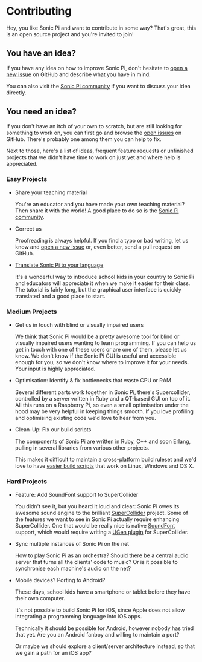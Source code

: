 # Contributing

Hey, you like Sonic Pi and want to contribute in some way?
That's great, this is an open source project and you're invited to join!

## You have an idea?

If you have any idea on how to improve Sonic Pi, don't hesitate to
[open a new issue](https://github.com/samaaron/sonic-pi/issues) on
GitHub and describe what you have in mind.

You can also visit the
[Sonic Pi community](https://in-thread.sonic-pi.net/) if you want
to discuss your idea directly.

## You need an idea?

If you don't have an itch of your own to scratch, but are still looking
for something to work on, you can first go and browse the
[open issues](https://github.com/samaaron/sonic-pi/issues) on GitHub.
There's probably one among them you can help to fix.

Next to those, here's a list of ideas, frequent feature requests or
unfinished projects that we didn't have time to work on just yet and
where help is appreciated.

### Easy Projects

- Share your teaching material
  
  You're an educator and you have made your own teaching material?
  Then share it with the world! A good place to do so is the
  [Sonic Pi community](https://in-thread.sonic-pi.net/).

- Correct us
  
  Proofreading is always helpful. If you find a typo or bad writing,
  let us know and [open a new issue](https://github.com/samaaron/sonic-pi/issues)
  or, even better, send a pull request on GitHub.
  
- [Translate Sonic Pi to your language](https://github.com/samaaron/sonic-pi/blob/main/TRANSLATION.md)
  
  It's a wonderful way to introduce school kids in your country to
  Sonic Pi and educators will appreciate it when we make it easier for
  their class. The tutorial is fairly long, but the graphical user
  interface is quickly translated and a good place to start.

### Medium Projects

- Get us in touch with blind or visually impaired users

  We think that Sonic Pi would be a pretty awesome tool for blind or
  visually impaired users wanting to learn programming. If you can
  help us get in touch with one of these users or are one of them,
  please let us know. We don't know if the Sonic Pi GUI is useful
  and accessible enough for you, so we don't know where to improve it
  for your needs. Your input is highly appreciated.

- Optimisation: Identify & fix bottlenecks that waste CPU or RAM

  Several different parts work together in Sonic Pi, there's
  Supercollider, controlled by a server written in Ruby and
  a QT-based GUI on top of it. All this runs on a Raspberry Pi, so even
  a small optimisation under the hood may be very helpful in
  keeping things smooth. If you love profiling and optimising existing
  code we'd love to hear from you.

- Clean-Up: Fix our build scripts

  The components of Sonic Pi are written in Ruby, C++ and soon Erlang,
  pulling in several libraries from various other projects.
  
  This makes it difficult to maintain a cross-platform build ruleset
  and we'd love to have
  [easier build scripts](https://twitter.com/despair/status/679136039303278593)
  that work on Linux, Windows and OS X.

### Hard Projects

- Feature: Add SoundFont support to SuperCollider

  You didn't see it, but you heard it loud and clear: Sonic Pi owes
  its awesome sound engine to the brilliant
  [SuperCollider](http://supercollider.github.io/) project.
  Some of the features we want to see in Sonic Pi actually
  require enhancing SuperCollider. One that would be really nice
  is native [SoundFont](https://en.wikipedia.org/wiki/SoundFont) support,
  which would require writing a
  [UGen plugin](https://github.com/supercollider/sc3-plugins)
  for SuperCollider.
  
- Sync multiple instances of Sonic Pi on the net

  How to play Sonic Pi as an orchestra? Should there be a central
  audio server that turns all the clients' code to music? Or is it
  possible to synchronise each machine's audio on the net?

- Mobile devices? Porting to Android?

  These days, school kids have a smartphone or tablet before they have
  their own computer.

  It's not possible to build Sonic Pi for iOS, since Apple does not
  allow integrating a programming language into iOS apps.

  Technically it should be possible for Android, however nobody has
  tried that yet. Are you an Android fanboy and willing to maintain a
  port?

  Or maybe we should explore a client/server architecture instead, so
  that we gain a path for an iOS app?

